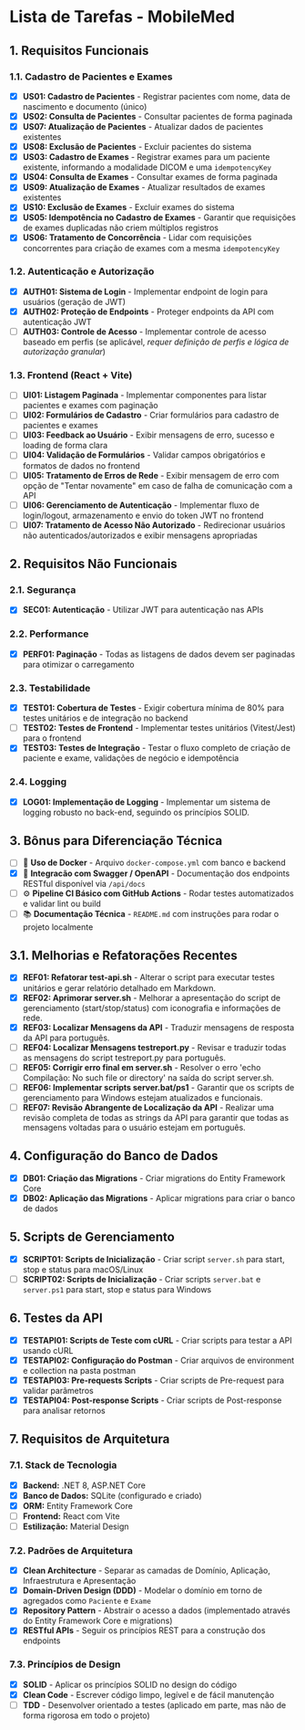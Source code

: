# Lista de Tarefas - MobileMed

## 1. Requisitos Funcionais

### 1.1. Cadastro de Pacientes e Exames

- [x] **US01: Cadastro de Pacientes** - Registrar pacientes com nome, data de nascimento e documento (único)
- [x] **US02: Consulta de Pacientes** - Consultar pacientes de forma paginada
- [x] **US07: Atualização de Pacientes** - Atualizar dados de pacientes existentes
- [x] **US08: Exclusão de Pacientes** - Excluir pacientes do sistema
- [x] **US03: Cadastro de Exames** - Registrar exames para um paciente existente, informando a modalidade DICOM e uma `idempotencyKey`
- [x] **US04: Consulta de Exames** - Consultar exames de forma paginada
- [x] **US09: Atualização de Exames** - Atualizar resultados de exames existentes
- [x] **US10: Exclusão de Exames** - Excluir exames do sistema
- [x] **US05: Idempotência no Cadastro de Exames** - Garantir que requisições de exames duplicadas não criem múltiplos registros
- [x] **US06: Tratamento de Concorrência** - Lidar com requisições concorrentes para criação de exames com a mesma `idempotencyKey`

### 1.2. Autenticação e Autorização

- [x] **AUTH01: Sistema de Login** - Implementar endpoint de login para usuários (geração de JWT)
- [x] **AUTH02: Proteção de Endpoints** - Proteger endpoints da API com autenticação JWT
- [ ] **AUTH03: Controle de Acesso** - Implementar controle de acesso baseado em perfis (se aplicável, *requer definição de perfis e lógica de autorização granular*)

### 1.3. Frontend (React + Vite)

- [ ] **UI01: Listagem Paginada** - Implementar componentes para listar pacientes e exames com paginação
- [ ] **UI02: Formulários de Cadastro** - Criar formulários para cadastro de pacientes e exames
- [ ] **UI03: Feedback ao Usuário** - Exibir mensagens de erro, sucesso e loading de forma clara
- [ ] **UI04: Validação de Formulários** - Validar campos obrigatórios e formatos de dados no frontend
- [ ] **UI05: Tratamento de Erros de Rede** - Exibir mensagem de erro com opção de "Tentar novamente" em caso de falha de comunicação com a API
- [ ] **UI06: Gerenciamento de Autenticação** - Implementar fluxo de login/logout, armazenamento e envio do token JWT no frontend
- [ ] **UI07: Tratamento de Acesso Não Autorizado** - Redirecionar usuários não autenticados/autorizados e exibir mensagens apropriadas

## 2. Requisitos Não Funcionais

### 2.1. Segurança

- [x] **SEC01: Autenticação** - Utilizar JWT para autenticação nas APIs

### 2.2. Performance

- [x] **PERF01: Paginação** - Todas as listagens de dados devem ser paginadas para otimizar o carregamento

### 2.3. Testabilidade

- [x] **TEST01: Cobertura de Testes** - Exigir cobertura mínima de 80% para testes unitários e de integração no backend
- [ ] **TEST02: Testes de Frontend** - Implementar testes unitários (Vitest/Jest) para o frontend
- [x] **TEST03: Testes de Integração** - Testar o fluxo completo de criação de paciente e exame, validações de negócio e idempotência

### 2.4. Logging

- [x] **LOG01: Implementação de Logging** - Implementar um sistema de logging robusto no back-end, seguindo os princípios SOLID.

## 3. Bônus para Diferenciação Técnica

- [ ] 🐳 **Uso de Docker** - Arquivo `docker-compose.yml` com banco e backend
- [x] 📜 **Integracão com Swagger / OpenAPI** - Documentação dos endpoints RESTful disponível via `/api/docs`
- [ ] ⚙️ **Pipeline CI Básico com GitHub Actions** - Rodar testes automatizados e validar lint ou build
- [ ] 📚 **Documentação Técnica** - `README.md` com instruções para rodar o projeto localmente

## 3.1. Melhorias e Refatorações Recentes

- [x] **REF01: Refatorar test-api.sh** - Alterar o script para executar testes unitários e gerar relatório detalhado em Markdown.
- [x] **REF02: Aprimorar server.sh** - Melhorar a apresentação do script de gerenciamento (start/stop/status) com iconografia e informações de rede.
- [x] **REF03: Localizar Mensagens da API** - Traduzir mensagens de resposta da API para português.
- [ ] **REF04: Localizar Mensagens testreport.py** - Revisar e traduzir todas as mensagens do script testreport.py para português.
- [ ] **REF05: Corrigir erro final em server.sh** - Resolver o erro 'echo Compilação: No such file or directory' na saída do script server.sh.
- [ ] **REF06: Implementar scripts server.bat/ps1** - Garantir que os scripts de gerenciamento para Windows estejam atualizados e funcionais.
- [ ] **REF07: Revisão Abrangente de Localização da API** - Realizar uma revisão completa de todas as strings da API para garantir que todas as mensagens voltadas para o usuário estejam em português.

## 4. Configuração do Banco de Dados

- [x] **DB01: Criação das Migrations** - Criar migrations do Entity Framework Core
- [x] **DB02: Aplicação das Migrations** - Aplicar migrations para criar o banco de dados

## 5. Scripts de Gerenciamento

- [x] **SCRIPT01: Scripts de Inicialização** - Criar script `server.sh` para start, stop e status para macOS/Linux
- [ ] **SCRIPT02: Scripts de Inicialização** - Criar scripts `server.bat` e `server.ps1` para start, stop e status para Windows

## 6. Testes da API

- [x] **TESTAPI01: Scripts de Teste com cURL** - Criar scripts para testar a API usando cURL
- [x] **TESTAPI02: Configuração do Postman** - Criar arquivos de environment e collection na pasta postman
- [x] **TESTAPI03: Pre-requests Scripts** - Criar scripts de Pre-request para validar parâmetros
- [x] **TESTAPI04: Post-response Scripts** - Criar scripts de Post-response para analisar retornos

## 7. Requisitos de Arquitetura

### 7.1. Stack de Tecnologia

- [x] **Backend:** .NET 8, ASP.NET Core
- [x] **Banco de Dados:** SQLite (configurado e criado)
- [x] **ORM:** Entity Framework Core
- [ ] **Frontend:** React com Vite
- [ ] **Estilização:** Material Design

### 7.2. Padrões de Arquitetura

- [x] **Clean Architecture** - Separar as camadas de Domínio, Aplicação, Infraestrutura e Apresentação
- [x] **Domain-Driven Design (DDD)** - Modelar o domínio em torno de agregados como `Paciente` e `Exame`
- [x] **Repository Pattern** - Abstrair o acesso a dados (implementado através do Entity Framework Core e migrations)
- [x] **RESTful APIs** - Seguir os princípios REST para a construção dos endpoints

### 7.3. Princípios de Design

- [x] **SOLID** - Aplicar os princípios SOLID no design do código
- [x] **Clean Code** - Escrever código limpo, legível e de fácil manutenção
- [ ] **TDD** - Desenvolver orientado a testes (aplicado em parte, mas não de forma rigorosa em todo o projeto)
